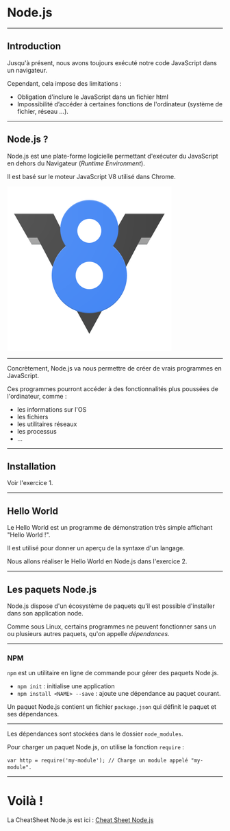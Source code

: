 # Node.js



---



## Introduction

Jusqu'à présent, nous avons toujours exécuté notre code JavaScript dans un navigateur.

Cependant, cela impose des limitations :
- Obligation d'inclure le JavaScript dans un fichier html
- Impossibilité d’accéder à certaines fonctions de l'ordinateur (système de fichier, réseau ...).



---



## Node.js ?



Node.js est une plate-forme logicielle permettant d'exécuter du JavaScript en dehors du Navigateur (_Runtime Environment_).

Il est basé sur le moteur JavaScript V8 utilisé dans Chrome.

![V8 Logo](v8logo.svg)


***


Concrètement, Node.js va nous permettre de créer de vrais programmes en JavaScript.

Ces programmes pourront accéder à des fonctionnalités plus poussées de l'ordinateur, comme :
- les informations sur l'OS
- les fichiers
- les utilitaires réseaux
- les processus
- ...



---



## Installation



Voir l'exercice 1.



---



## Hello World

Le Hello World est un programme de démonstration très simple affichant "Hello World !".

Il est utilisé pour donner un aperçu de la syntaxe d'un langage.

Nous allons réaliser le Hello World en Node.js dans l'exercice 2.



---



## Les paquets Node.js

Node.js dispose d'un écosystème de paquets qu'il est possible d'installer dans son application node.

Comme sous Linux, certains programmes ne peuvent fonctionner sans un ou plusieurs autres paquets, qu'on appelle *dépendances*.


***


### NPM


`npm` est un utilitaire en ligne de commande pour gérer des paquets Node.js.

- `npm init` : initialise une application
- `npm install <NAME> --save` : ajoute une dépendance au paquet courant.

Un paquet Node.js contient un fichier `package.json` qui définit le paquet et ses dépendances.


***


Les dépendances sont stockées dans le dossier `node_modules`.

Pour charger un paquet Node.js, on utilise la fonction `require` :

```
var http = require('my-module'); // Charge un module appelé "my-module".
```


***



# Voilà !

La CheatSheet Node.js est ici :
[Cheat Sheet Node.js](https://git.bellevillecitoyenne.fr/blank/_blank/blob/master/cheatsheets/nodejs.md)
